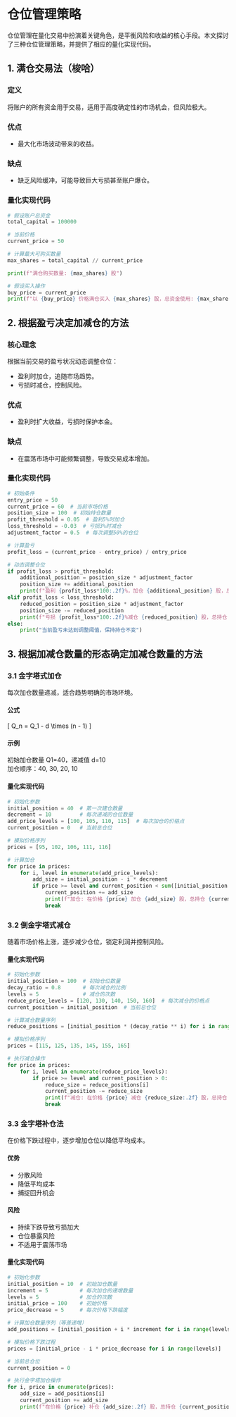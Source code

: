 # 仓位管理策略

仓位管理在量化交易中扮演着关键角色，是平衡风险和收益的核心手段。本文探讨了三种仓位管理策略，并提供了相应的量化实现代码。

## 1. 满仓交易法（梭哈）

### 定义
将账户的所有资金用于交易，适用于高度确定性的市场机会，但风险极大。

### 优点
- 最大化市场波动带来的收益。

### 缺点
- 缺乏风险缓冲，可能导致巨大亏损甚至账户爆仓。

### 量化实现代码
```python
# 假设账户总资金
total_capital = 100000

# 当前价格
current_price = 50

# 计算最大可购买数量
max_shares = total_capital // current_price

print(f"满仓购买数量: {max_shares} 股")

# 假设买入操作
buy_price = current_price
print(f"以 {buy_price} 价格满仓买入 {max_shares} 股，总资金使用: {max_shares * buy_price}")
```

## 2. 根据盈亏决定加减仓的方法

### 核心理念
根据当前交易的盈亏状况动态调整仓位：
- 盈利时加仓，追随市场趋势。
- 亏损时减仓，控制风险。

### 优点
- 盈利时扩大收益，亏损时保护本金。

### 缺点
- 在震荡市场中可能频繁调整，导致交易成本增加。

### 量化实现代码
```python
# 初始条件
entry_price = 50
current_price = 60  # 当前市场价格
position_size = 100  # 初始持仓数量
profit_threshold = 0.05  # 盈利5%时加仓
loss_threshold = -0.03  # 亏损3%时减仓
adjustment_factor = 0.5  # 每次调整50%的仓位

# 计算盈亏
profit_loss = (current_price - entry_price) / entry_price

# 动态调整仓位
if profit_loss > profit_threshold:
    additional_position = position_size * adjustment_factor
    position_size += additional_position
    print(f"盈利 {profit_loss*100:.2f}%，加仓 {additional_position} 股，总持仓 {position_size} 股")
elif profit_loss < loss_threshold:
    reduced_position = position_size * adjustment_factor
    position_size -= reduced_position
    print(f"亏损 {profit_loss*100:.2f}%减仓 {reduced_position} 股，总持仓 {position_size} 股")
else:
    print("当前盈亏未达到调整阈值，保持持仓不变")
```

## 3. 根据加减仓数量的形态确定加减仓数量的方法

### 3.1 金字塔式加仓
每次加仓数量递减，适合趋势明确的市场环境。

#### 公式
\[ Q_n = Q_1 - d \times (n - 1) \]

#### 示例
初始加仓数量 Q1=40，递减值 d=10  
加仓顺序：40, 30, 20, 10

#### 量化实现代码
```python
# 初始化参数
initial_position = 40  # 第一次建仓数量
decrement = 10         # 每次递减的仓位数量
add_price_levels = [100, 105, 110, 115]  # 每次加仓的价格点
current_position = 0   # 当前总仓位

# 模拟价格序列
prices = [95, 102, 106, 111, 116]

# 计算加仓
for price in prices:
    for i, level in enumerate(add_price_levels):
        add_size = initial_position - i * decrement
        if price >= level and current_position < sum([initial_position - j * decrement for j in range(len(add_price_levels))]):
            current_position += add_size
            print(f"加仓: 在价格 {price} 加仓 {add_size} 股，总持仓 {current_position} 股")
            break
```

### 3.2 倒金字塔式减仓
随着市场价格上涨，逐步减少仓位，锁定利润并控制风险。

#### 量化实现代码
```python
# 初始化参数
initial_position = 100  # 初始仓位数量
decay_ratio = 0.8       # 每次减仓的比例
levels = 5              # 减仓的次数
reduce_price_levels = [120, 130, 140, 150, 160]  # 每次减仓的价格点
current_position = initial_position  # 当前总仓位

# 计算减仓数量序列
reduce_positions = [initial_position * (decay_ratio ** i) for i in range(levels)]

# 模拟价格序列
prices = [115, 125, 135, 145, 155, 165]

# 执行减仓操作
for price in prices:
    for i, level in enumerate(reduce_price_levels):
        if price >= level and current_position > 0:
            reduce_size = reduce_positions[i]
            current_position -= reduce_size
            print(f"减仓: 在价格 {price} 减仓 {reduce_size:.2f} 股，总持仓 {current_position:.2f} 股")
            break
```

### 3.3 金字塔补仓法
在价格下跌过程中，逐步增加仓位以降低平均成本。

#### 优势
- 分散风险
- 降低平均成本
- 捕捉回升机会

#### 风险
- 持续下跌导致亏损加大
- 仓位暴露风险
- 不适用于震荡市场

#### 量化实现代码
```python
# 初始化参数
initial_position = 10  # 初始加仓数量
increment = 5          # 每次加仓的递增数量
levels = 5             # 加仓的次数
initial_price = 100    # 初始价格
price_decrease = 5     # 每次价格下跌幅度

# 计算加仓数量序列（等差递增）
add_positions = [initial_position + i * increment for i in range(levels)]

# 模拟价格下跌过程
prices = [initial_price - i * price_decrease for i in range(levels)]

# 当前总仓位
current_position = 0

# 执行金字塔加仓操作
for i, price in enumerate(prices):
    add_size = add_positions[i]
    current_position += add_size
    print(f"在价格 {price} 补仓 {add_size:.2f} 股，总持仓 {current_position:.2f} 股")
```
